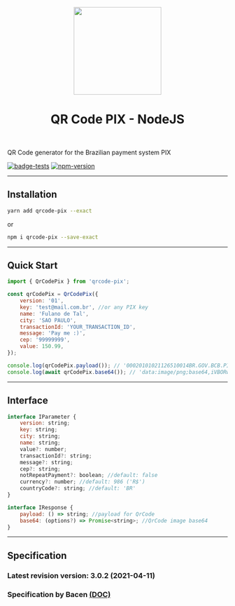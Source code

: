 <p align="center">
  <img src="https://user-images.githubusercontent.com/22475804/114474255-346b1a00-9bcc-11eb-877f-0095c6fd5dba.jpg" height="200px" />
  <h1 align="center">QR Code PIX - NodeJS</h1>
</p>
<br />

QR Code generator for the Brazilian payment system PIX

[![badge-tests](https://github.com/joseviniciusnunes/qrcode-pix/workflows/Tests/badge.svg)](https://github.com/joseviniciusnunes/qrcode-pix/actions)
[![npm-version](https://img.shields.io/npm/v/qrcode-pix?color=brightgreen&label=npm%20package)](https://www.npmjs.com/package/qrcode-pix)

---

## Installation

```bash
yarn add qrcode-pix --exact
```

or

```bash
npm i qrcode-pix --save-exact
```

---

## Quick Start

```js
import { QrCodePix } from 'qrcode-pix';

const qrCodePix = QrCodePix({
    version: '01',
    key: 'test@mail.com.br', //or any PIX key
    name: 'Fulano de Tal',
    city: 'SAO PAULO',
    transactionId: 'YOUR_TRANSACTION_ID',
    message: 'Pay me :)',
    cep: '99999999',
    value: 150.99,
});

console.log(qrCodePix.payload()); // '00020101021126510014BR.GOV.BCB.PIX...'
console.log(await qrCodePix.base64()); // 'data:image/png;base64,iVBORw0...'
```

---

## Interface

```js
interface IParameter {
    version: string;
    key: string;
    city: string;
    name: string;
    value?: number;
    transactionId?: string;
    message?: string;
    cep?: string;
    notRepeatPayment?: boolean; //default: false
    currency?: number; //default: 986 ('R$')
    countryCode?: string; //default: 'BR'
}

interface IResponse {
    payload: () => string; //payload for QrCode
    base64: (options?) => Promise<string>; //QrCode image base64
}
```

---

## Specification

### Latest revision version: 3.0.2 (2021-04-11)

### Specification by Bacen [(DOC)](https://www.bcb.gov.br/content/estabilidadefinanceira/forumpireunioes/AnexoI-PadroesParaIniciacaodoPix.pdf)

